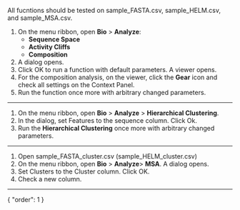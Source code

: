 All fucntions should be tested on sample_FASTA.csv, sample_HELM.csv, and sample_MSA.csv.

1. On the menu ribbon, open **Bio** > **Analyze**:
   * **Sequence Space** 
   * **Activity Cliffs** 
   * **Composition** 
1. A dialog opens. 
2. Click OK to run a function with default parameters. A viewer opens.
2. For the composition analysis, on the viewer, click the **Gear** icon and check all settings on the Context Panel.
3. Run the function once more with arbitrary changed parameters.

***

1. On the menu ribbon, open **Bio** > **Analyze** > **Hierarchical Clustering**.
2. In the dialog, set Features to the sequence column. Click Ok.
3. Run the **Hierarchical Clustering** once more with arbitrary changed parameters.

***

1. Open sample_FASTA_cluster.csv (sample_HELM_cluster.csv)
1. On the menu ribbon, open **Bio** > **Analyze**> **MSA**. A dialog opens.
1. Set Clusters to the Cluster column. Click OK.
1. Check a new column. 
---
{
  "order": 1
}